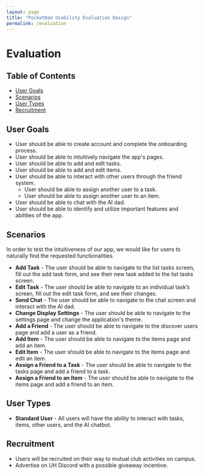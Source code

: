 ```yaml
---
layout: page
title: "PocketDad Usability Evaluation Design"
permalink: /evaluation
---
```


# Evaluation

## Table of Contents
* [User Goals](#user-goals)
* [Scenarios](#scenarios)
* [User Types](#user-types)
* [Recruitment](#recruitment)

## User Goals
* User should be able to create account and complete the onboarding process.
* User should be able to intuitively navigate the app's pages.
* User should be able to add and edit tasks.
* User should be able to add and edit items.
* User should be able to interact with other users through the friend system.
  * User should be able to assign another user to a task.
  * User should be able to assign another user to an item.
* User should be able to chat with the AI dad.
* User should be able to identify and utilize important features and abilities of the app.

## Scenarios
In order to test the intuitiveness of our app, we would like for users to naturally find the requested functionalities. 

* <b>Add Task</b> - The user should be able to navigate to the list tasks screen, fill out the add task form, and see their new task added to the list tasks screen.
* <b>Edit Task</b> - The user should be able to navigate to an individual task’s screen, fill out the edit task form, and see their changes.
* <b>Send Chat</b> - The user should be able to navigate to the chat screen and interact with the AI dad.
* <b>Change Display Settings</b> - The user should be able to navigate to the settings page and change the application's theme.
* <b>Add a Friend</b> - The user should be able to navigate to the discover users page and add a user as a friend.
* <b>Add Item</b> - The user should be able to navigate to the items page and add an item.
* <b>Edit Item</b> - The user should be able to navigate to the items page and edit an item.
* <b>Assign a Friend to a Task</b> - The user should be able to navigate to the tasks page and add a friend to a task.
* <b>Assign a Friend to an Item</b> - The user should be able to navigate to the items page and add a friend to an item.

## User Types
* <b>Standard User</b> - All users will have the ability to interact with tasks, items, other users, and the AI chatbot.

## Recruitment
* Users will be recruited on their way to mutual club activities on campus.
* Advertise on UH Discord with a possible giveaway incentive.

